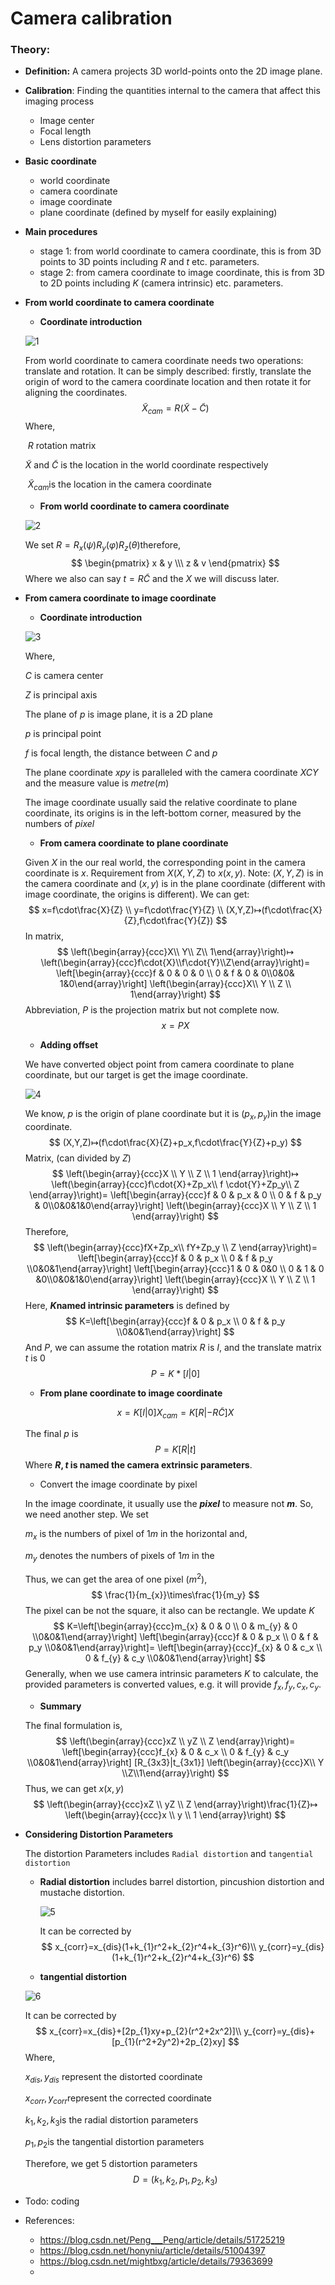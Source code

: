 # Camera calibration

### **Theory:**

- **Definition:** A camera projects 3D world-points onto the 2D image plane.

- **Calibration**: Finding the quantities internal to the camera that affect this imaging process

  - Image center
  - Focal length
  - Lens distortion parameters

- **Basic coordinate**

  - world coordinate
  - camera coordinate 
  - image coordinate
  - plane coordinate (defined by myself for easily explaining)

- **Main procedures**

  - stage 1: from world coordinate to camera coordinate, this is from 3D points to 3D points including $R​$ and $t​$ etc. parameters. 
  -  stage 2: from camera coordinate to image coordinate, this is from 3D to 2D points including $K$ (camera intrinsic) etc. parameters.

- **From world coordinate to camera coordinate**

  - **Coordinate introduction**

  ![1](imgs/1.png)

  From world coordinate to camera coordinate needs two operations: translate and rotation. It can be simply described: firstly, translate the origin of word to the camera coordinate location and then rotate it for aligning the coordinates.
  $$
  \widetilde{X}_{cam} = R(\widetilde{X}-\widetilde{C})
  $$
  Where,

  ​	$R$ rotation matrix

   	$\widetilde{X}$ and $\widetilde{C}$ is the location in the world coordinate respectively

  ​	$\widetilde{X}_{cam}​$  is the location in the camera coordinate

  - **From world coordinate to camera coordinate**

  ![2](imgs/2.png)

  We set $R=R_x(\psi)R_y(\varphi)R_z(\theta)​$ therefore,
  $$
 \begin{pmatrix}
x & y \\\
z & v
\end{pmatrix}
  $$
  Where we also can say $t=R\widetilde{C}​$ and the $X​$ we will discuss later.

- **From camera coordinate to image coordinate**

  - **Coordinate introduction**

  ![3](/imgs/3.png)

  Where, 

  $C$ is camera center

  $Z$ is principal axis

  The plane of $p$ is image plane, it is a 2D plane

  $p$ is principal point

  $f$ is focal length, the distance between $C$ and $p$

  The plane coordinate $xpy$ is paralleled with the camera coordinate $XCY$ and  the measure value is $metre(m)$

  The image coordinate usually said the relative coordinate to plane coordinate, its origins is in the left-bottom corner, measured by the numbers of $pixel$

  - **From camera coordinate to plane coordinate**

  Given $X$ in the our real world, the corresponding point in the camera coordinate is $x$. Requirement from $X(X,Y,Z)$ to $x(x,y)$. Note: $(X,Y,Z)$ is in the camera coordinate and $(x,y)$ is in the plane coordinate (different with image coordinate, the origins is different). We can get:
  $$
  x=f\cdot\frac{X}{Z} \\
  y=f\cdot\frac{Y}{Z} \\
  (X,Y,Z)↦(f\cdot\frac{X}{Z},f\cdot\frac{Y}{Z})
  $$
  In matrix, 
  $$
  \left(\begin{array}{ccc}X\\ Y\\ Z\\ 1\end{array}\right)↦
  \left(\begin{array}{ccc}f\cdot{X}\\f\cdot{Y}\\Z\end{array}\right)=
  \left[\begin{array}{ccc}f & 0 & 0 & 0 \\ 0 & f & 0 & 0\\0&0& 1&0\end{array}\right]
  \left(\begin{array}{ccc}X\\ Y \\ Z \\ 1\end{array}\right)
  $$
  Abbreviation, $P$ is the projection matrix but not complete now.
  $$
  x=PX
  $$

  - **Adding offset**

  We have converted object point from camera coordinate to plane coordinate, but our target is get the image coordinate.

   ![4](/imgs/4.png)

  We know, $p$ is the origin of plane coordinate but it is $(p_x,p_y)​$ in the image coordinate.
  $$
  (X,Y,Z)↦(f\cdot\frac{X}{Z}+p_x,f\cdot\frac{Y}{Z}+p_y)
  $$
  Matrix, (can divided by $Z$)
  $$
  \left(\begin{array}{ccc}X \\ Y \\ Z \\ 1 \end{array}\right)↦
  \left(\begin{array}{ccc}f\cdot{X}+Zp_x\\ f \cdot{Y}+Zp_y\\ Z \end{array}\right)=
  \left[\begin{array}{ccc}f & 0 & p_x & 0 \\ 0 & f & p_y & 0\\0&0&1&0\end{array}\right]
  \left(\begin{array}{ccc}X \\ Y \\ Z \\ 1 \end{array}\right)
  $$
  Therefore,
  $$
  \left(\begin{array}{ccc}fX+Zp_x\\ fY+Zp_y \\ Z \end{array}\right)=
  \left[\begin{array}{ccc}f & 0 & p_x \\ 0 & f & p_y \\0&0&1\end{array}\right]
  \left[\begin{array}{ccc}1 & 0 & 0&0 \\ 0 & 1 & 0 &0\\0&0&1&0\end{array}\right]
  \left(\begin{array}{ccc}X \\ Y \\ Z \\ 1 \end{array}\right)
  $$
  Here, **$K​$ named intrinsic parameters** is defined by
  $$
  K=\left[\begin{array}{ccc}f & 0 & p_x \\ 0 & f & p_y \\0&0&1\end{array}\right]
  $$
  And $P​$, we can assume the rotation matrix $R​$ is $I​$, and the translate matrix $t​$ is  $0​$
  $$
  P=K*[I|0]
  $$

  - **From plane coordinate to image coordinate**

  $$
  x=K[I|0]X_{cam}=K[R|-R\widetilde{C}]X
  $$

  The final $p$ is
  $$
  P=K[R|t]
  $$
  Where **$R, t​$ is named the camera extrinsic parameters**.  

  - Convert the image coordinate by pixel

  In the image coordinate, it usually use the ***pixel*** to measure  not ***m***. So, we need another step. We set 

  $m_{x}$ is the numbers of pixel of $1m$ in the horizontal and,

  $m_{y}$ denotes the numbers of pixels of $1m$ in the 

  Thus, we can get the area of one pixel ($m^2​$),
  $$
  \frac{1}{m_{x}}\times\frac{1}{m_y}
  $$
  The pixel can be not the square, it also can be rectangle. We update $K$
  $$
  K=\left[\begin{array}{ccc}m_{x} & 0 & 0 \\ 0 & m_{y} & 0 \\0&0&1\end{array}\right]
  \left[\begin{array}{ccc}f & 0 & p_x \\ 0 & f & p_y \\0&0&1\end{array}\right]=
  \left[\begin{array}{ccc}f_{x} & 0 & c_x \\ 0 & f_{y} & c_y \\0&0&1\end{array}\right]
  $$
  Generally, when we use camera intrinsic parameters $K$ to calculate, the provided parameters is converted values, e.g. it will provide $f_{x},f_{y},c_{x},c_{y}$.

  - **Summary**

  The final formulation is,
  $$
  \left(\begin{array}{ccc}xZ \\ yZ \\ Z \end{array}\right)=
  \left[\begin{array}{ccc}f_{x} & 0 & c_x \\ 0 & f_{y} & c_y \\0&0&1\end{array}\right]
  [R_{3x3}|t_{3x1}]
  \left(\begin{array}{ccc}X\\ Y \\Z\\1\end{array}\right)
  $$
  Thus, we can get $x(x,y)​$
  $$
  \left(\begin{array}{ccc}xZ \\ yZ \\ Z \end{array}\right)\frac{1}{Z}↦
  \left(\begin{array}{ccc}x \\ y \\ 1 \end{array}\right)
  $$

- **Considering Distortion Parameters**

  The distortion Parameters includes `Radial distortion` and `tangential distortion`

  - **Radial distortion** includes barrel distortion, pincushion distortion and mustache distortion.

    ![5](C:/Users/Administrator/Desktop/camera%20calibration/imgs/5.png)

    It can be corrected by
    $$
    x_{corr}=x_{dis}(1+k_{1}r^2+k_{2}r^4+k_{3}r^6)\\
    y_{corr}=y_{dis}(1+k_{1}r^2+k_{2}r^4+k_{3}r^6)
    $$

  - **tangential distortion** 

  ![6](imgs/6.jpg)

  It can be corrected by
  $$
  x_{corr}=x_{dis}+[2p_{1}xy+p_{2}(r^2+2x^2)]\\
  y_{corr}=y_{dis}+[p_{1}(r^2+2y^2)+2p_{2}xy]
  $$
  Where,

  $x_{dis},y_{dis}$ represent the distorted coordinate

  $x_{corr},y_{corr}​$ represent the corrected coordinate

  $k_{1},k_{2},k_{3}​$ is the  radial distortion parameters

  $p_{1},p_{2}​$ is the tangential distortion parameters

  Therefore, we get 5 distortion parameters
  $$
  D=(k_{1},k_{2},p_{1},p_{2},k_{3})
  $$

- Todo: coding





- References:
  - <https://blog.csdn.net/Peng___Peng/article/details/51725219>
  - <https://blog.csdn.net/honyniu/article/details/51004397>
  - <https://blog.csdn.net/mightbxg/article/details/79363699>
  - 

